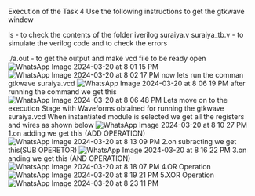 Execution of the Task 4
Use the following instructions to get the gtkwave window

ls - to check the contents of the folder
iverilog suraiya.v suraiya_tb.v - to simulate the verilog code and to check the errors

./a.out - to get the output and make vcd file to be ready open
![WhatsApp Image 2024-03-20 at 8 01 15 PM](https://github.com/Suraiya2003/SURAIYA-NAAZ-8/assets/160725650/a787a95b-7759-4ced-b186-2b4ea50f962b)
![WhatsApp Image 2024-03-20 at 8 02 17 PM](https://github.com/Suraiya2003/SURAIYA-NAAZ-8/assets/160725650/6dd1dd6c-d5bd-4f62-b6a2-82230092ab30)
now lets run the comman gtkwave suraiya.vcd
![WhatsApp Image 2024-03-20 at 8 06 19 PM](https://github.com/Suraiya2003/SURAIYA-NAAZ-8/assets/160725650/3ea7f1a7-d4b1-4717-9138-1f59d1375b8e)
after running the command we get this
![WhatsApp Image 2024-03-20 at 8 06 48 PM](https://github.com/Suraiya2003/SURAIYA-NAAZ-8/assets/160725650/afad6295-8989-4d45-828b-b6c89c3dad15)
Lets move on to the execution Stage with Waveforms obtained for running the gtkwave suraiya.vcd
When instantiated module is selected we get all the registers and wires as shown below
![WhatsApp Image 2024-03-20 at 8 10 27 PM](https://github.com/Suraiya2003/SURAIYA-NAAZ-8/assets/160725650/701e2efe-e790-405b-8cf8-a6d151044b4d)
1.on adding we get this (ADD OPERATION)
![WhatsApp Image 2024-03-20 at 8 13 09 PM](https://github.com/Suraiya2003/SURAIYA-NAAZ-8/assets/160725650/5dc4730e-a07c-4a05-856c-3c255957e1c0)
2.on subracting we get this(SUB OPERETOR)
![WhatsApp Image 2024-03-20 at 8 16 22 PM](https://github.com/Suraiya2003/SURAIYA-NAAZ-8/assets/160725650/15948789-ac14-4176-9098-45c7091b5068)
3.on anding we get this (AND OPERATION)
![WhatsApp Image 2024-03-20 at 8 18 07 PM](https://github.com/Suraiya2003/SURAIYA-NAAZ-8/assets/160725650/98d10d6f-71c4-44ff-a739-ce7753a80178)
4.OR Operation
![WhatsApp Image 2024-03-20 at 8 19 21 PM](https://github.com/Suraiya2003/SURAIYA-NAAZ-8/assets/160725650/3b2a5c12-584f-4b4d-8537-afcbd1367ff3)
5.XOR Operation
![WhatsApp Image 2024-03-20 at 8 23 11 PM](https://github.com/Suraiya2003/SURAIYA-NAAZ-8/assets/160725650/fb63f8b4-0f75-4047-89cd-ff4b892663cc)



